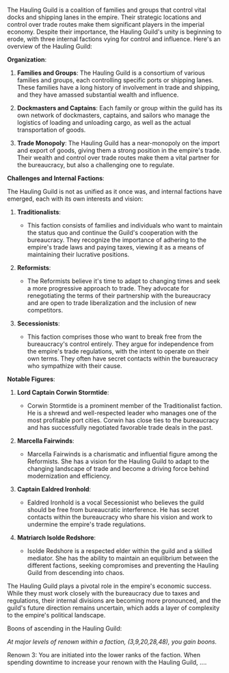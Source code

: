 The Hauling Guild is a coalition of families and groups that control vital docks and shipping lanes in the empire. Their strategic locations and control over trade routes make them significant players in the imperial economy. Despite their importance, the Hauling Guild's unity is beginning to erode, with three internal factions vying for control and influence. Here's an overview of the Hauling Guild:

**Organization**:

1. **Families and Groups**: The Hauling Guild is a consortium of various families and groups, each controlling specific ports or shipping lanes. These families have a long history of involvement in trade and shipping, and they have amassed substantial wealth and influence.
    
2. **Dockmasters and Captains**: Each family or group within the guild has its own network of dockmasters, captains, and sailors who manage the logistics of loading and unloading cargo, as well as the actual transportation of goods.
    
3. **Trade Monopoly**: The Hauling Guild has a near-monopoly on the import and export of goods, giving them a strong position in the empire's trade. Their wealth and control over trade routes make them a vital partner for the bureaucracy, but also a challenging one to regulate.
    

**Challenges and Internal Factions**:

The Hauling Guild is not as unified as it once was, and internal factions have emerged, each with its own interests and vision:

1. **Traditionalists**:
    
    - This faction consists of families and individuals who want to maintain the status quo and continue the Guild's cooperation with the bureaucracy. They recognize the importance of adhering to the empire's trade laws and paying taxes, viewing it as a means of maintaining their lucrative positions.
2. **Reformists**:
    
    - The Reformists believe it's time to adapt to changing times and seek a more progressive approach to trade. They advocate for renegotiating the terms of their partnership with the bureaucracy and are open to trade liberalization and the inclusion of new competitors.
3. **Secessionists**:
    
    - This faction comprises those who want to break free from the bureaucracy's control entirely. They argue for independence from the empire's trade regulations, with the intent to operate on their own terms. They often have secret contacts within the bureaucracy who sympathize with their cause.

**Notable Figures**:

1. **Lord Captain Corwin Stormtide**:
    
    - Corwin Stormtide is a prominent member of the Traditionalist faction. He is a shrewd and well-respected leader who manages one of the most profitable port cities. Corwin has close ties to the bureaucracy and has successfully negotiated favorable trade deals in the past.
2. **Marcella Fairwinds**:
    
    - Marcella Fairwinds is a charismatic and influential figure among the Reformists. She has a vision for the Hauling Guild to adapt to the changing landscape of trade and become a driving force behind modernization and efficiency.
3. **Captain Ealdred Ironhold**:
    
    - Ealdred Ironhold is a vocal Secessionist who believes the guild should be free from bureaucratic interference. He has secret contacts within the bureaucracy who share his vision and work to undermine the empire's trade regulations.
4. **Matriarch Isolde Redshore**:
    
    - Isolde Redshore is a respected elder within the guild and a skilled mediator. She has the ability to maintain an equilibrium between the different factions, seeking compromises and preventing the Hauling Guild from descending into chaos.

The Hauling Guild plays a pivotal role in the empire's economic success. While they must work closely with the bureaucracy due to taxes and regulations, their internal divisions are becoming more pronounced, and the guild's future direction remains uncertain, which adds a layer of complexity to the empire's political landscape.


Boons of ascending in the Hauling Guild:

*At major levels of renown within a faction, (3,9,20,28,48), you gain boons.*

Renown 3: You are initiated into the lower ranks of the faction. When spending downtime to increase your renown with the Hauling Guild, ....